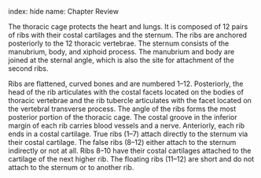 index: hide
name: Chapter Review

The thoracic cage protects the heart and lungs. It is composed of 12 pairs of ribs with their costal cartilages and the sternum. The ribs are anchored posteriorly to the 12 thoracic vertebrae. The sternum consists of the manubrium, body, and xiphoid process. The manubrium and body are joined at the sternal angle, which is also the site for attachment of the second ribs.

Ribs are flattened, curved bones and are numbered 1–12. Posteriorly, the head of the rib articulates with the costal facets located on the bodies of thoracic vertebrae and the rib tubercle articulates with the facet located on the vertebral transverse process. The angle of the ribs forms the most posterior portion of the thoracic cage. The costal groove in the inferior margin of each rib carries blood vessels and a nerve. Anteriorly, each rib ends in a costal cartilage. True ribs (1–7) attach directly to the sternum via their costal cartilage. The false ribs (8–12) either attach to the sternum indirectly or not at all. Ribs 8–10 have their costal cartilages attached to the cartilage of the next higher rib. The floating ribs (11–12) are short and do not attach to the sternum or to another rib.
